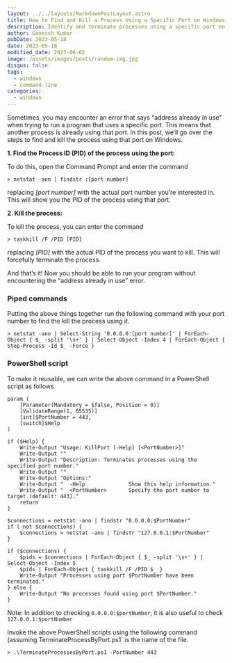 ```yaml
---
layout: ../../layouts/MarkdownPostLayout.astro
title: How to Find and Kill a Process Using a Specific Port on Windows
description: Identify and terminate processes using a specific port on Windows with step-by-step instructions and PowerShell scripts to fix address already in use errors.
author: Ganessh Kumar
pubDate: 2023-05-18
date: 2023-05-18
modified_date: 2023-06-02
image: /assets/images/posts/random-img.jpg
disqus: false
tags:
  - windows
  - command-line
categories:
  - windows
---
```


Sometimes, you may encounter an error that says “address already in use” when trying to run a program that uses a specific port. This means that another process is already using that port. In this post, we’ll go over the steps to find and kill the process using that port on Windows.

**1. Find the Process ID (PID) of the process using the port:** 

To do this, open the Command Prompt and enter the command 

```shell
> netstat -aon | findstr :[port number]
```

replacing *[port number]* with the actual port number you’re interested in. This will show you the PID of the process using that port.

**2. Kill the process:**

To kill the process, you can enter the command

```shell
> taskkill /F /PID [PID] 
```

replacing *[PID]* with the actual PID of the process you want to kill. This will forcefully terminate the process.

And that’s it! Now you should be able to run your program without encountering the “address already in use” error.

### Piped commands
Putting the above things together run the following command with your port number to find the kill the process using it. 

```shell
> netstat -ano | Select-String '0.0.0.0:[port number]' | ForEach-Object { $_ -split '\s+' } | Select-Object -Index 4 | ForEach-Object { Stop-Process -Id $_ -Force }
```

### PowerShell script

To make it reusable, we can write the above command in a PowerShell script as follows  

```shell
param (
    [Parameter(Mandatory = $false, Position = 0)]
    [ValidateRange(1, 65535)]
    [int]$PortNumber = 443,
    [switch]$Help
)

if ($Help) {
    Write-Output "Usage: KillPort [-Help] [<PortNumber>]"
    Write-Output ""
    Write-Output "Description: Terminates processes using the specified port number."
    Write-Output ""
    Write-Output "Options:"
    Write-Output "  -Help              Show this help information."
    Write-Output "  <PortNumber>       Specify the port number to target (default: 443)."
    return
}

$connections = netstat -ano | findstr "0.0.0.0:$PortNumber"
if (-not $connections) {
    $connections = netstat -ano | findstr "127.0.0.1:$PortNumber"
}

if ($connections) {
    $pids = $connections | ForEach-Object { $_ -split '\s+' } | Select-Object -Index 5
    $pids | ForEach-Object { taskkill /F /PID $_ }
    Write-Output "Processes using port $PortNumber have been terminated."
} else {
    Write-Output "No processes found using port $PortNumber."
}
```

Note: In addition to checking `0.0.0.0:$portNumber`, it is also useful to check `127.0.0.1:$portNumber`

Invoke the above PowerShell scripts using the following command (assuming TerminateProcessByPort.ps1` is the name of the file.

```shell
> .\TerminateProcessesByPort.ps1 -PortNumber 443
```

